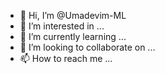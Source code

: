 - 👋 Hi, I’m @Umadevim-ML
- 👀 I’m interested in ...
- 🌱 I’m currently learning ...
- 💞️ I’m looking to collaborate on ...
- 📫 How to reach me ...

<!---
Umadevim-ML/Umadevim-ML is a ✨ special ✨ repository because its `README.md` (this file) appears on your GitHub profile.
You can click the Preview link to take a look at your changes.
--->
